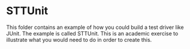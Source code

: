 # STTUnit
This folder contains an example of how you could build a test driver like JUnit. The example is called STTUnit. This is an academic exercise to illustrate what you would need to do in order to create this. 